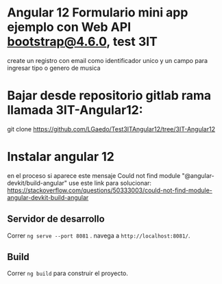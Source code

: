 # Angular 12 Formulario mini app ejemplo con Web API bootstrap@4.6.0, test 3IT
create un registro con email como identificador unico y un campo para ingresar tipo o genero de musica


# Bajar desde repositorio gitlab rama llamada 3IT-Angular12:
git clone https://github.com/LGaedo/Test3ITAngular12/tree/3IT-Angular12


# Instalar angular 12
en el proceso si aparece este mensaje Could not find module "@angular-devkit/build-angular"
use este link para solucionar:
https://stackoverflow.com/questions/50333003/could-not-find-module-angular-devkit-build-angular

## Servidor de desarrollo

Correr `ng serve --port 8081` . navega a  `http://localhost:8081/`. 

## Build

Correr `ng build` para construir el proyecto.
